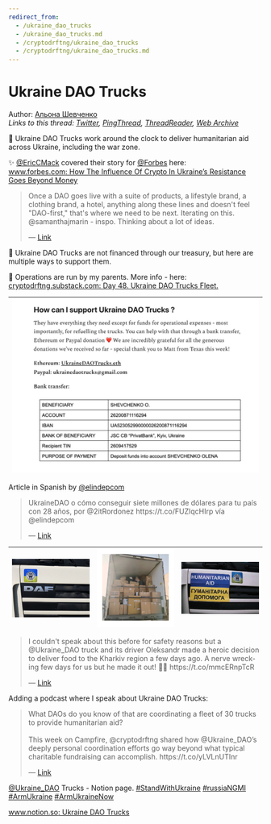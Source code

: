 ```yaml
---
redirect_from:
  - /ukraine_dao_trucks
  - /ukraine_dao_trucks.md
  - /cryptodrftng/ukraine_dao_trucks
  - /cryptodrftng/ukraine_dao_trucks.md
---
```

# Ukraine DAO Trucks

Author: [Альона Шевченко](https://twitter.com/cryptodrftng)  
*Links to this thread: [Twitter](https://twitter.com/cryptodrftng/status/1529098085611319296), [PingThread](https://pingthread.com/thread/1529098085611319296), [ThreadReader](https://threadreaderapp.com/thread/1529098085611319296.html), [Web Archive](https://web.archive.org/web/*/https://twitter.com/cryptodrftng/status/1529098085611319296)*

🚚 Ukraine DAO Trucks work around the clock to deliver humanitarian aid across Ukraine, including the war zone. 

✨ [@EricCMack](https://twitter.com/EricCMack) covered their story for [@Forbes](https://twitter.com/Forbes) here:  
[www.forbes.com: How The Influence Of Crypto In Ukraine’s Resistance Goes Beyond Money](https://www.forbes.com/sites/ericmack/2022/04/07/how-the-influence-of-crypto-in-ukraines-resistance-goes-beyond-money/)

<blockquote class="twitter-tweet">
    <p lang="en" dir="ltr">
    Once a DAO goes live with a suite of products, a lifestyle brand, a clothing brand, a hotel, anything along these lines and doesn&#39;t feel &#34;DAO-first,&#34; that&#39;s where we need to be next. Iterating on this. @samanthajmarin - inspo. Thinking about a lot of ideas.<br />
    </p>
    &mdash; <a href="https://twitter.com/ExpatCrypto3/status/1529094880022216712">Link</a>
</blockquote>

💙 Ukraine DAO Trucks are not financed through our treasury, but here are multiple ways to support them. 

🚚 Operations are run by my parents. More info - here: [cryptodrftng.substack.com: Day 48. Ukraine DAO Trucks Fleet.](https://cryptodrftng.substack.com/p/day-47-ukraine-dao-trucks-fleet?s=w)

| [![](/media/1532560059300978688/3_1529097377738637313.jpg)](/media/1532560059300978688/3_1529097377738637313.jpg) |
| :-: |

Article in Spanish by [@elindepcom](https://twitter.com/elindepcom)



<blockquote class="twitter-tweet">
    <p lang="en" dir="ltr">
    UkraineDAO o cómo conseguir siete millones de dólares para tu país con 28 años, por @2itRordonez https://t.co/FUZlqcHIrp vía @elindepcom<br />
    </p>
    &mdash; <a href="https://twitter.com/fcarrionmolina/status/1521775262093950976">Link</a>
</blockquote>

| [![](/media/1532560059300978688/3_1529098934165065728.jpg)](/media/1532560059300978688/3_1529098934165065728.jpg) | [![](/media/1532560059300978688/3_1529099230396272640.jpg)](/media/1532560059300978688/3_1529099230396272640.jpg) | [![](/media/1532560059300978688/3_1529099254597398529.jpg)](/media/1532560059300978688/3_1529099254597398529.jpg) |
| :-: | :-: | :-: |

<blockquote class="twitter-tweet">
    <p lang="en" dir="ltr">
    I couldn&#39;t speak about this before for safety reasons but a @Ukraine_DAO truck and its driver Oleksandr made a heroic decision to deliver food to the Kharkiv region a few days ago. A nerve wrecking few days for us but he made it out! 💙💛 https://t.co/mmcERnpTcR<br />
    </p>
    &mdash; <a href="https://twitter.com/cryptodrftng/status/1513951427617509378">Link</a>
</blockquote>

Adding a podcast where I speak about Ukraine DAO Trucks: 



<blockquote class="twitter-tweet">
    <p lang="en" dir="ltr">
    What DAOs do you know of that are coordinating a fleet of 30 trucks to provide humanitarian aid?<br />
    <br />
    This week on Campfire, @cryptodrftng shared how @Ukraine_DAO’s deeply personal coordination efforts go way beyond what typical charitable fundraising can accomplish. https://t.co/yLVLnUTInr<br />
    </p>
    &mdash; <a href="https://twitter.com/creatorcabins/status/1524052985281748993">Link</a>
</blockquote>

[@Ukraine_DAO](https://twitter.com/Ukraine_DAO) Trucks - Notion page.
[#StandWithUkraine](https://twitter.com/hashtag/StandWithUkraine) [#russiaNGMI](https://twitter.com/hashtag/russiaNGMI) [#ArmUkraine](https://twitter.com/hashtag/ArmUkraine) [#ArmUkraineNow](https://twitter.com/hashtag/ArmUkraineNow) 

[www.notion.so: Ukraine DAO Trucks](https://www.notion.so/ukraine-dao/Ukraine-DAO-Trucks-8c0e44dc691c4d5f915ec42cf064b26e)
